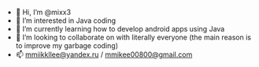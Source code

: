 - 👋 Hi, I’m @mixx3
- 👀 I’m interested in Java coding
- 🌱 I’m currently learning how to develop android apps using Java
- 💞️ I’m looking to collaborate on with literally everyone (the main reason is to improve my garbage coding)
- 📫 mmiikkllee@yandex.ru / mmikee00800@gmail.com

<!---
mixx3/mixx3 is a ✨ special ✨ repository because its `README.md` (this file) appears on your GitHub profile.
You can click the Preview link to take a look at your changes.
--->
